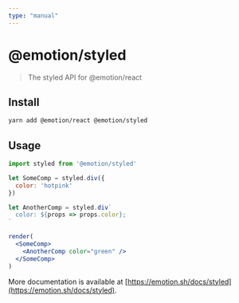 ```yaml
---
type: "manual"
---
```


# @emotion/styled

> The styled API for @emotion/react

## Install

```bash
yarn add @emotion/react @emotion/styled
```

## Usage

```jsx
import styled from '@emotion/styled'

let SomeComp = styled.div({
  color: 'hotpink'
})

let AnotherComp = styled.div`
  color: ${props => props.color};
`

render(
  <SomeComp>
    <AnotherComp color="green" />
  </SomeComp>
)
```

More documentation is available at [https://emotion.sh/docs/styled](https://emotion.sh/docs/styled).
